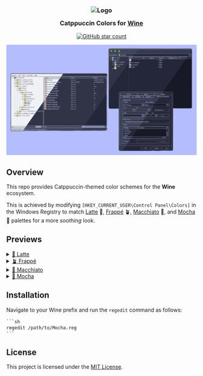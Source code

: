 <h3 align="center">
	<img src="https://raw.githubusercontent.com/catppuccin/catppuccin/main/assets/logos/exports/1544x1544_circle.png" width="100" alt="Logo"/><br/>
	<img src="https://raw.githubusercontent.com/catppuccin/catppuccin/main/assets/misc/transparent.png" height="30" width="0px" alt=""/>
	Catppuccin Colors for <a href="https://www.winehq.org/">Wine</a>
	<img src="https://raw.githubusercontent.com/catppuccin/catppuccin/main/assets/misc/transparent.png" height="30" width="0px" alt=""/>
</h3>

<p align="center">
    <a href="https://github.com/AhmedSahbaoui69/catppuccin-wine-colors/stargazers"><img src="https://img.shields.io/github/stars/AhmedSahbaoui69/catppuccin-wine-colors?colorA=363a4f&colorB=b7bdf8&style=for-the-badge" alt="GitHub star count"></a>
</p>

<p align="center">
  <img src="./assets/preview.png" alt="Example of the Catppuccin theme for Obsidian"/>
</p>

## Overview  

This repo provides Catppuccin-themed color schemes for the **Wine** ecosystem.  

This is achieved by modifying `[HKEY_CURRENT_USER\Control Panel\Colors]` in the Windows Registry to match [Latte](#latte) 🌻, [Frappé](#frappe) 🪴, [Macchiato](#macchiato) 🌺, and [Mocha](#mocha) 🌿 palettes for a more *soothing* look.  

## Previews  

<details id="latte">  
<summary><a href="#latte">🌻 Latte</a></summary>  
<img src="./assets/latte_preview.png" alt="Preview of Latte theme"/>  
</details>  

<details id="frappe">  
<summary><a href="#frappe">🪴 Frappé</a></summary>  
<img src="./assets/frappe_preview.png" alt="Preview of Frappé theme"/>  
</details>  

<details id="macchiato">  
<summary><a href="#macchiato">🌺 Macchiato</a></summary>  
<img src="./assets/macchiato_preview.png" alt="Preview of Macchiato theme"/>  
</details>  

<details id="mocha">  
<summary><a href="#mocha">🌿 Mocha</a></summary>  
<img src="./assets/mocha_preview.png" alt="Preview of Mocha theme"/>  
</details>

## Installation

Navigate to your Wine prefix and run the `regedit` command as follows:

    ```sh
    regedit /path/to/Mocha.reg
    ```

## License

This project is licensed under the [MIT License](LICENSE).